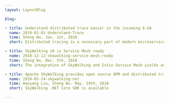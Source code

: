 ```yaml
---
layout: LayoutBlog

blog:

- title: Understand distributed trace easier in the incoming 6-GA
  name: 2019-01-01-Understand-Trace
  time: Sheng Wu. Jan. 1st, 2019
  short: Distributed tracing is a necessary part of modern microservices architecture, but how to understand or use distributed tracing data is unclear to some end users. This blog overviews typical distributed tracing use cases with new visualization features in SkyWalking v6.

- title: SkyWalking v6 is Service Mesh ready
  name: 2018-12-12-skywalking-service-mesh-ready
  time: Sheng Wu. Dec. 5th, 2018
  short: The integration of SkyWalking and Istio Service Mesh yields an essential open-source tool for resolving the chaos created by the proliferation of siloed, cloud-based services.

- title: Apache SkyWalking provides open source APM and distributed tracing in .NET Core field
  name: 2018-05-24-skywalking-net
  time: Haoyang Liu, Sheng Wu. May. 24th, 2018
  short: SkyWalking .NET Core SDK is available

---
```

